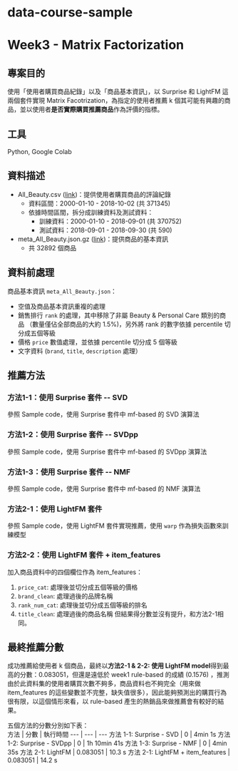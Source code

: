 # data-course-sample

# Week3 - Matrix Factorization 

## 專案目的

使用「使用者購買商品紀錄」以及「商品基本資訊」，以 Surprise 和 LightFM 這兩個套件實現 Matrix Facotrization，為指定的使用者推薦 k 個其可能有興趣的商品，並以使用者**是否實際購買推薦商品**作為評價的指標。


## 工具

Python, Google Colab

## 資料描述

- All_Beauty.csv ([link](http://deepyeti.ucsd.edu/jianmo/amazon/categoryFilesSmall/All_Beauty.csv))：提供使用者購買商品的評論紀錄
    - 資料區間：2000-01-10 - 2018-10-02 (共 371345)
    - 依據時間區間，拆分成訓練資料及測試資料：
        - 訓練資料：2000-01-10 - 2018-09-01 (共 370752)
        - 測試資料：2018-09-01 - 2018-09-30 (共 590)
- meta_All_Beauty.json.gz ([link](http://deepyeti.ucsd.edu/jianmo/amazon/metaFiles2/meta_All_Beauty.json.gz))：提供商品的基本資訊
    - 共 32892 個商品

## 資料前處理

商品基本資訊 `meta_All_Beauty.json`：

- 空值及商品基本資訊重複的處理
- 銷售排行 `rank` 的處理，其中移除了非屬 Beauty & Personal Care 類別的商品 （數量僅佔全部商品的大約 1.5%)，另外將 rank 的數字依據 percentile 切分成五個等級
- 價格 `price` 數值處理，並依據 percentile 切分成 5 個等級
- 文字資料 (`brand`, `title`, `description` 處理）


## 推薦方法

### 方法1-1：使用 Surprise 套件 -- SVD
參照 Sample code，使用 Surprise 套件中 mf-based 的 SVD 演算法 

### 方法1-2：使用 Surprise 套件 -- SVDpp
參照 Sample code，使用 Surprise 套件中 mf-based 的 SVDpp 演算法 

### 方法1-3：使用 Surprise 套件 -- NMF
參照 Sample code，使用 Surprise 套件中 mf-based 的 NMF 演算法 

### 方法2-1：使用 LightFM 套件
參照 Sample code，使用 LightFM 套件實現推薦，使用 `warp` 作為損失函數來訓練模型

### 方法2-2：使用 LightFM 套件 + item_features
加入商品資料中的四個欄位作為 item_features：
1. `price_cat`: 處理後並切分成五個等級的價格
2. `brand_clean`: 處理過後的品牌名稱
3. `rank_num_cat`: 處理後並切分成五個等級的排名
4. `title_clean`: 處理過後的商品名稱
但結果得分數並沒有提升，和方法2-1相同。

## 最終推薦分數  

成功推薦給使用者 k 個商品，最終以**方法2-1 & 2-2: 使用 LightFM model**得到最高的分數：0.083051，但還是遠低於 week1 rule-based 的成績 (0.1576) ，推測由於此資料集的使用者購買次數不夠多，商品資料也不夠完全（用來做 item_features 的這些變數並不完整，缺失值很多），因此能夠預測出的購買行為很有限，以這個情形來看，以 rule-based 產生的熱銷品來做推薦會有較好的結果。 

五個方法的分數分別如下表：  
方法 | 分數 | 執行時間
--- | --- | ---
方法 1-1: Surprise - SVD | 0 | 4min 1s
方法 1-2: Surprise - SVDpp | 0 | 1h 10min 41s
方法 1-3: Surprise - NMF | 0 | 4min 35s
方法 2-1: LightFM | 0.083051 | 10.3 s
方法 2-1: LightFM + item_features | 0.083051 | 14.2 s